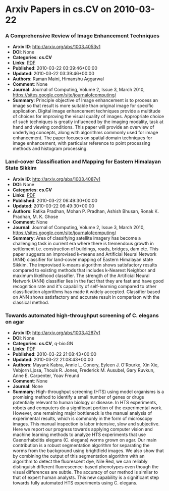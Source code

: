 # Arxiv Papers in cs.CV on 2010-03-22
### A Comprehensive Review of Image Enhancement Techniques
- **Arxiv ID**: http://arxiv.org/abs/1003.4053v1
- **DOI**: None
- **Categories**: **cs.CV**
- **Links**: [PDF](http://arxiv.org/pdf/1003.4053v1)
- **Published**: 2010-03-22 03:39:46+00:00
- **Updated**: 2010-03-22 03:39:46+00:00
- **Authors**: Raman Maini, Himanshu Aggarwal
- **Comment**: None
- **Journal**: Journal of Computing, Volume 2, Issue 3, March 2010,
  https://sites.google.com/site/journalofcomputing/
- **Summary**: Principle objective of Image enhancement is to process an image so that result is more suitable than original image for specific application. Digital image enhancement techniques provide a multitude of choices for improving the visual quality of images. Appropriate choice of such techniques is greatly influenced by the imaging modality, task at hand and viewing conditions. This paper will provide an overview of underlying concepts, along with algorithms commonly used for image enhancement. The paper focuses on spatial domain techniques for image enhancement, with particular reference to point processing methods and histogram processing.



### Land-cover Classification and Mapping for Eastern Himalayan State Sikkim
- **Arxiv ID**: http://arxiv.org/abs/1003.4087v1
- **DOI**: None
- **Categories**: **cs.CV**
- **Links**: [PDF](http://arxiv.org/pdf/1003.4087v1)
- **Published**: 2010-03-22 06:49:30+00:00
- **Updated**: 2010-03-22 06:49:30+00:00
- **Authors**: Ratika Pradhan, Mohan P. Pradhan, Ashish Bhusan, Ronak K. Pradhan, M. K. Ghose
- **Comment**: None
- **Journal**: Journal of Computing, Volume 2, Issue 3, March 2010,
  https://sites.google.com/site/journalofcomputing/
- **Summary**: Area of classifying satellite imagery has become a challenging task in current era where there is tremendous growth in settlement i.e. construction of buildings, roads, bridges, dam etc. This paper suggests an improvised k-means and Artificial Neural Network (ANN) classifier for land-cover mapping of Eastern Himalayan state Sikkim. The improvised k-means algorithm shows satisfactory results compared to existing methods that includes k-Nearest Neighbor and maximum likelihood classifier. The strength of the Artificial Neural Network (ANN) classifier lies in the fact that they are fast and have good recognition rate and it's capability of self-learning compared to other classification algorithms has made it widely accepted. Classifier based on ANN shows satisfactory and accurate result in comparison with the classical method.



### Towards automated high-throughput screening of C. elegans on agar
- **Arxiv ID**: http://arxiv.org/abs/1003.4287v1
- **DOI**: None
- **Categories**: **cs.CV**, q-bio.GN
- **Links**: [PDF](http://arxiv.org/pdf/1003.4287v1)
- **Published**: 2010-03-22 21:08:43+00:00
- **Updated**: 2010-03-22 21:08:43+00:00
- **Authors**: Mayank Kabra, Annie L. Conery, Eyleen J. O'Rourke, Xin Xie, Vebjorn Ljosa, Thouis R. Jones, Frederick M. Ausubel, Gary Ruvkun, Anne E. Carpenter, Yoav Freund
- **Comment**: None
- **Journal**: None
- **Summary**: High-throughput screening (HTS) using model organisms is a promising method to identify a small number of genes or drugs potentially relevant to human biology or disease. In HTS experiments, robots and computers do a significant portion of the experimental work. However, one remaining major bottleneck is the manual analysis of experimental results, which is commonly in the form of microscopy images. This manual inspection is labor intensive, slow and subjective. Here we report our progress towards applying computer vision and machine learning methods to analyze HTS experiments that use Caenorhabditis elegans (C. elegans) worms grown on agar. Our main contribution is a robust segmentation algorithm for separating the worms from the background using brightfield images. We also show that by combining the output of this segmentation algorithm with an algorithm to detect the fluorescent dye, Nile Red, we can reliably distinguish different fluorescence-based phenotypes even though the visual differences are subtle. The accuracy of our method is similar to that of expert human analysts. This new capability is a significant step towards fully automated HTS experiments using C. elegans.



